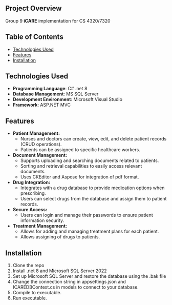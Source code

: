 ## Project Overview
Group 9 **iCARE** implementation for CS 4320/7320

## Table of Contents
- [Technologies Used](#technologies-used)
- [Features](#features)
- [Installation](#installation)

## Technologies Used
- **Programming Language**: C# .net 8
- **Database Management**: MS SQL Server
- **Development Environment**: Microsoft Visual Studio
- **Framework**: ASP.NET MVC

## Features
* **Patient Management:** 
    * Nurses and doctors can create, view, edit, and delete patient records (CRUD operations).
    * Patients can be assigned to specific healthcare workers.
* **Document Management:**
    * Supports uploading and searching documents related to patients.
    * Sorting and retrieval capabilities to easily access relevant documents.
    * Uses CKEditor and Aspose for integration of pdf format.
* **Drug Integration:**
    * Integrates with a drug database to provide medication options when prescribing.
    * Users can select drugs from the database and assign them to patient records.
* **Secure Access:**
    * Users can login and manage their passwords to ensure patient information security.
* **Treatment Management:**
    * Allows for adding and managing treatment plans for each patient.
    * Allows assigning of drugs to patients.

## Installation
1. Clone the repo
2. Install .net 8 and Microsoft SQL Server 2022
3. Set up Microsoft SQL Server and restore the database using the .bak file
4. Change the connection string in appsettings.json and ICAREDBContext.cs in models to connect to your database.
5. Compile to executable.
6. Run executable.